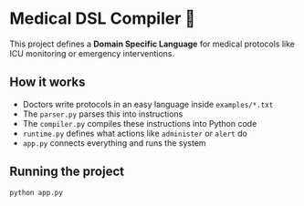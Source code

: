 # Medical DSL Compiler 🏥

This project defines a **Domain Specific Language** for medical protocols like ICU monitoring or emergency interventions.

## How it works

- Doctors write protocols in an easy language inside `examples/*.txt`
- The `parser.py` parses this into instructions
- The `compiler.py` compiles these instructions into Python code
- `runtime.py` defines what actions like `administer` or `alert` do
- `app.py` connects everything and runs the system

## Running the project

```bash
python app.py
